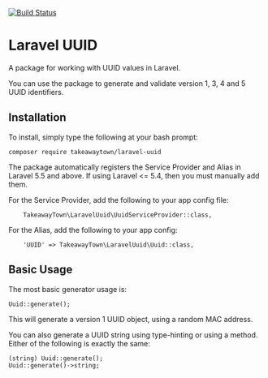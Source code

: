 [![Build Status](https://travis-ci.org/takeawaytown/laravel-uuid.svg?branch=master)](https://travis-ci.org/takeawaytown/laravel-uuid)

# Laravel UUID
A package for working with UUID values in Laravel.

You can use the package to generate and validate version 1, 3, 4 and 5 UUID identifiers.

## Installation
To install, simply type the following at your bash prompt:
```
composer require takeawaytown/laravel-uuid
```

The package automatically registers the Service Provider and Alias in Laravel 5.5 and above. If using Laravel <= 5.4, then you must manually add them.

For the Service Provider, add the following to your app config file:
```
    TakeawayTown\LaravelUuid\UuidServiceProvider::class,
```

For the Alias, add the following to your app config:
```
    'UUID' => TakeawayTown\LaravelUuid\Uuid::class,
```

## Basic Usage
The most basic generator usage is:
```
Uuid::generate();
```

This will generate a version 1 UUID object, using a random MAC address.

You can also generate a UUID string using type-hinting or using a method. Either of the following is exactly the same:
```
(string) Uuid::generate();
Uuid::generate()->string;
```
